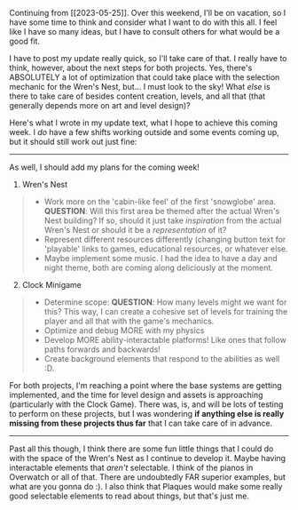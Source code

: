 Continuing from [[2023-05-25]].
Over this weekend, I'll be on vacation, so I have some time to think and consider what I want to do with this all. I feel like I have so many ideas, but I have to consult others for what would be a good fit.

I have to post my update really quick, so I'll take care of that. I really have to think, however, about the next steps for both projects. Yes, there's ABSOLUTELY a lot of optimization that could take place with the selection mechanic for the Wren's Nest, but... I must look to the sky! What *else* is there to take care of besides content creation, levels, and all that (that generally depends more on art and level design)?

Here's what I wrote in my update text, what I hope to achieve this coming week. I *do* have a few shifts working outside and some events coming up, but it should still work out just fine:

---

As well, I should add my plans for the coming week!

1. Wren's Nest

> - Work more on the 'cabin-like feel' of the first 'snowglobe' area. **QUESTION**: Will this first area be themed after the actual Wren's Nest building? If so, should it just take _inspiration_ from the actual Wren's Nest or should it be a _representation_ of it?
> - Represent different resources differently (changing button text for 'playable' links to games, educational resources, or whatever else.
> - Maybe implement some music. I had the idea to have a day and night theme, both are coming along deliciously at the moment.

2. Clock Minigame

> - Determine scope: **QUESTION**: How many levels might we want for this? This way, I can create a cohesive set of levels for training the player and all that with the game's mechanics.
> - Optimize and debug MORE with my physics
> - Develop MORE ability-interactable platforms! Like ones that follow paths forwards and backwards!
> - Create background elements that respond to the abilities as well :D.

For both projects, I'm reaching a point where the base systems are getting implemented, and the time for level design and assets is approaching (particularly with the Clock Game). There was, is, and will be lots of testing to perform on these projects, but I was wondering **if anything else is really missing from these projects thus far** that I can take care of in advance.

---

Past all this though, I think there are some fun little things that I could do with the space of the Wren's Nest as I continue to develop it. Maybe having interactable elements that *aren't* selectable. I think of the pianos in Overwatch or all of that. There are undoubtedly FAR superior examples, but what are you gonna do :).
I also think that Plaques would make some really good selectable elements to read about things, but that's just me.